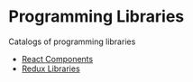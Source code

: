 # Programming Libraries
Catalogs of programming libraries

 - [React Components](https://github.com/brillout/awesome-react-components)
 - [Redux Libraries](https://github.com/brillout/awesome-redux)
